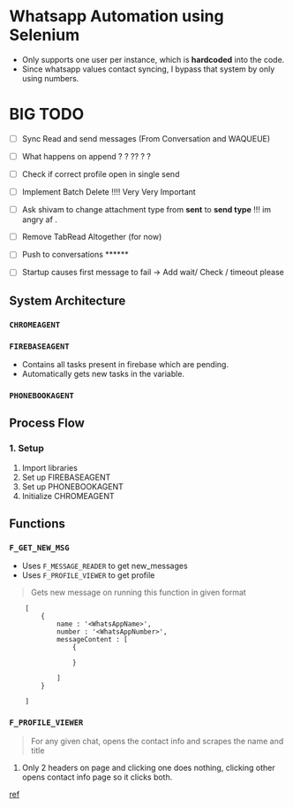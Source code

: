 # Whatsapp Automation using Selenium 
- Only supports one user per instance, which is __hardcoded__ into the code. 
- Since whatsapp values contact syncing, I bypass that system by only using numbers. 

# BIG TODO 
- [ ] Sync Read and send messages (From Conversation and WAQUEUE)
- [ ] What happens on append ? ? ?? ? ? 
- [ ] Check if correct profile open in single send 
- [ ] Implement Batch Delete !!!! Very Very Important
- [ ] Ask shivam to change attachment type from __sent__  to __send type__ !!! im angry af .
- [ ] Remove TabRead Altogether (for now)
- [ ] Push to conversations  ******
- [ ] Startup causes first message to fail -> Add wait/ Check / timeout please




## System Architecture 
### `CHROMEAGENT`
### `FIREBASEAGENT`
- Contains all tasks present in firebase which are pending. 
- Automatically gets new tasks in the variable. 
### `PHONEBOOKAGENT`




## Process Flow 
### 1. Setup 
1. Import libraries 
2. Set up FIREBASEAGENT 
3. Set up PHONEBOOKAGENT
3. Initialize CHROMEAGENT

## Functions 
### `F_GET_NEW_MSG`
- Uses `F_MESSAGE_READER` to get new_messages 
- Uses `F_PROFILE_VIEWER` to get profile 
> Gets new message on running this function in given format
```
    [
        {
            name : '<WhatsAppName>',
            number : '<WhatsAppNumber>',
            messageContent : [
                {

                }

            ]
        }

    ]
``` 

### `F_PROFILE_VIEWER` 
> For any given chat, opens the contact info and scrapes the name and title 

1. Only 2 headers on page and clicking one does nothing, clicking other opens contact info page so it clicks both. 

[ref](./ref_march_22/bubble.png)


